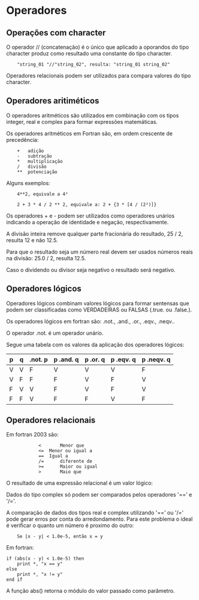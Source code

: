 # Operadores

## Operações com character
O operador // (concatenação) é o único que aplicado a oporandos do 
tipo character produz como resultado uma constante do tipo character.
```
	"string_01 "//"string_02", resulta: "string_01 string_02"
```

Operadores relacionais podem ser utilizados para compara valores 
do tipo character.

## Operadores aritiméticos 
O operadores aritméticos são utilizados em combinação com os tipos 
integer, real e complex para formar expressões matemáticas.

Os operadores aritméticos em Fortran são, 
em ordem crescente de precedência:
```
	+	adição	 
	- 	subtração
	* 	multiplicação
	/ 	divisão
	**	potenciação
```

Alguns exemplos:
```
	4**2, equivale a 4²
	
	2 + 3 * 4 / 2 ** 2, equivale a: 2 + {3 * [4 / (2²)]}
```

Os operadores + e - podem ser utilizados como operadores unários
indicando a operação de identidade e negação, respectivamente.

A divisão inteira remove qualquer parte fracionária do resultado,
25 / 2, resulta 12 e não 12.5.

Para que o resultado seja um número real devem ser usados números reais
na divisão: 25.0 / 2, resulta 12.5.

Caso o dividendo ou divisor seja negativo o resultado será negativo.

## Operadores lógicos

Operadores lógicos combinam valores lógicos para formar sentensas 
que podem ser classificadas como VERDADEIRAS ou FALSAS (.true. ou .false.).

Os operadores lógicos em fortran são: .not., .and., .or., .eqv., .neqv..

O operador .not. é um operador unário.

Segue uma tabela com os valores da aplicação dos operadores lógicos:

| p | q | .not. p | p .and. q | p .or. q	| p .eqv. q | p .neqv. q |
|---|---|---------|-----------|-----------|-----------|------------|
| V | V |    F    |     V     |     V     |     V     |      F     |
| V | F |    F    |     F     |     V     |     F     |      V     |
| F | V |    V    |     F     |     V     |     F     |      V     |
| F | F |    V    |     F     |     F     |     V     |      F     |


## Operadores relacionais
Em fortran 2003 são:
```
			<		Menor que
			<= 	Menor ou igual a
			== 	Igual a
			/=		diferente de
			>=		Maior ou igual
			>		Maio que
```

O resultado de uma expressão relacional é um valor lógico:

Dados do tipo complex só podem ser comparados pelos operadores '==' e '/='.

A comparação de dados dos tipos real e complex utilizando '==' ou '/=' 
pode gerar erros por conta do arredondamento. Para este problema o ideal
é verificar o quanto um número é proximo do outro:
```
	Se |x - y| < 1.0e-5, então x = y
```

Em fortran:

	if (abs(x - y) < 1.0e-5) then
		print *, "x == y"
	else 
		print *, "x != y"
	end if

A função abs() retorna o módulo do valor passado como parâmetro.

